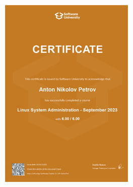 <div align="center" display="flex">
    <img src="./certs/LSA.jfif" alt="html_css" width="390" height="561">
</div>
